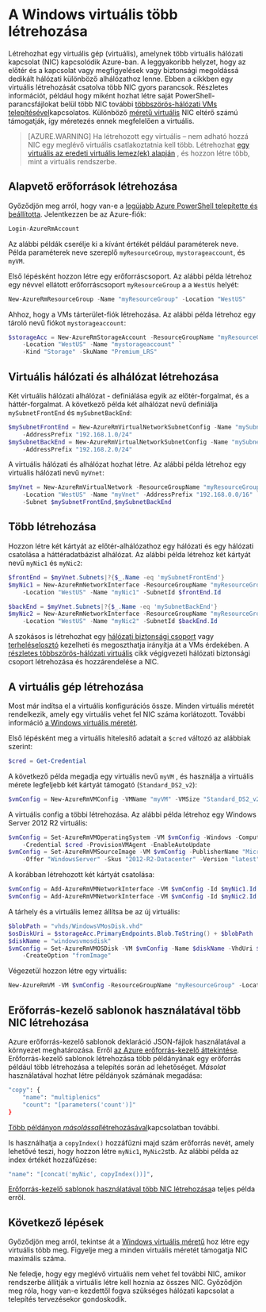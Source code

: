 <properties
   pageTitle="Hozzon létre egy Windows virtuális több |} Microsoft Azure"
   description="Megtudhatja, hogy miként készíthet egy Windows virtuális több NIC csatolva Azure PowerShell vagy az erőforrás-kezelő sablonok használata."
   services="virtual-machines-windows"
   documentationCenter=""
   authors="iainfoulds"
   manager="timlt"
   editor=""/>

<tags
   ms.service="virtual-machines-windows"
   ms.devlang="na"
   ms.topic="article"
   ms.tgt_pltfrm="vm-windows"
   ms.workload="infrastructure"
   ms.date="10/27/2016"
   ms.author="iainfou"/>

# <a name="creating-a-windows-vm-with-multiple-nics"></a>A Windows virtuális több létrehozása
Létrehozhat egy virtuális gép (virtuális), amelynek több virtuális hálózati kapcsolat (NIC) kapcsolódik Azure-ban. A leggyakoribb helyzet, hogy az előtér és a kapcsolat vagy megfigyelések vagy biztonsági megoldássá dedikált hálózati különböző alhálózathoz lenne. Ebben a cikkben egy virtuális létrehozását csatolva több NIC gyors parancsok. Részletes információt, például hogy miként hozhat létre saját PowerShell-parancsfájlokat belül több NIC további [többszörös-hálózati VMs telepítésével](../virtual-network/virtual-network-deploy-multinic-arm-ps.md)kapcsolatos. Különböző [méretű virtuális](virtual-machines-windows-sizes.md) NIC eltérő számú támogatják, így méretezés ennek megfelelően a virtuális.

>[AZURE.WARNING] Ha létrehozott egy virtuális – nem adható hozzá NIC egy meglévő virtuális csatlakoztatnia kell több. Létrehozhat [egy virtuális az eredeti virtuális lemez(ek) alapján](virtual-machines-windows-vhd-copy.md) , és hozzon létre több, mint a virtuális rendszerbe.

## <a name="create-core-resources"></a>Alapvető erőforrások létrehozása
Győződjön meg arról, hogy van-e a [legújabb Azure PowerShell telepítette és beállította](../powershell-install-configure.md). Jelentkezzen be az Azure-fiók:

```powershell
Login-AzureRmAccount
```

Az alábbi példák cserélje ki a kívánt értékét például paraméterek neve. Példa paraméterek neve szereplő `myResourceGroup`, `mystorageaccount`, és `myVM`.

Első lépésként hozzon létre egy erőforráscsoport. Az alábbi példa létrehoz egy névvel ellátott erőforráscsoport `myResourceGroup` a a `WestUs` helyét:

```powershell
New-AzureRmResourceGroup -Name "myResourceGroup" -Location "WestUS"
```

Ahhoz, hogy a VMs tárterület-fiók létrehozása. Az alábbi példa létrehoz egy tároló nevű fiókot `mystorageaccount`:

```powershell
$storageAcc = New-AzureRmStorageAccount -ResourceGroupName "myResourceGroup" `
    -Location "WestUS" -Name "mystorageaccount" `
    -Kind "Storage" -SkuName "Premium_LRS" 
```

## <a name="create-virtual-network-and-subnets"></a>Virtuális hálózati és alhálózat létrehozása
Két virtuális hálózati alhálózat - definiálása egyik az előtér-forgalmat, és a háttér-forgalmat. A következő példa két alhálózat nevű definiálja `mySubnetFrontEnd` és `mySubnetBackEnd`:

```powershell
$mySubnetFrontEnd = New-AzureRmVirtualNetworkSubnetConfig -Name "mySubnetFrontEnd" `
    -AddressPrefix "192.168.1.0/24"
$mySubnetBackEnd = New-AzureRmVirtualNetworkSubnetConfig -Name "mySubnetBackEnd" `
    -AddressPrefix "192.168.2.0/24"
```

A virtuális hálózati és alhálózat hozhat létre. Az alábbi példa létrehoz egy virtuális hálózati nevű `myVnet`:

```powershell
$myVnet = New-AzureRmVirtualNetwork -ResourceGroupName "myResourceGroup" `
    -Location "WestUS" -Name "myVnet" -AddressPrefix "192.168.0.0/16" `
    -Subnet $mySubnetFrontEnd,$mySubnetBackEnd
```


## <a name="create-multiple-nics"></a>Több létrehozása
Hozzon létre két kártyát az előtér-alhálózathoz egy hálózati és egy hálózati csatolása a háttéradatbázist alhálózat. Az alábbi példa létrehoz két kártyát nevű `myNic1` és `myNic2`:

```powershell
$frontEnd = $myVnet.Subnets|?{$_.Name -eq 'mySubnetFrontEnd'}
$myNic1 = New-AzureRmNetworkInterface -ResourceGroupName "myResourceGroup" `
    -Location "WestUS" -Name "myNic1" -SubnetId $frontEnd.Id

$backEnd = $myVnet.Subnets|?{$_.Name -eq 'mySubnetBackEnd'}
$myNic2 = New-AzureRmNetworkInterface -ResourceGroupName "myResourceGroup" `
    -Location "WestUS" -Name "myNic2" -SubnetId $backEnd.Id
```

A szokásos is létrehozhat egy [hálózati biztonsági csoport](../virtual-network/virtual-networks-nsg.md) vagy [terheléselosztó](../load-balancer/load-balancer-overview.md) kezelheti és megoszthatja irányítja át a VMs érdekében. A [részletes többszörös-hálózati virtuális](../virtual-network/virtual-network-deploy-multinic-arm-ps.md) cikk végigvezeti hálózati biztonsági csoport létrehozása és hozzárendelése a NIC.


## <a name="create-the-virtual-machine"></a>A virtuális gép létrehozása
Most már indítsa el a virtuális konfigurációs össze. Minden virtuális méretét rendelkezik, amely egy virtuális vehet fel NIC száma korlátozott. További információ [a Windows virtuális méretét](virtual-machines-windows-sizes.md). 

Első lépésként meg a virtuális hitelesítő adatait a `$cred` változó az alábbiak szerint:

```powershell
$cred = Get-Credential
```

A következő példa megadja egy virtuális nevű `myVM` , és használja a virtuális mérete legfeljebb két kártyát támogató (`Standard_DS2_v2`):

```powershell
$vmConfig = New-AzureRmVMConfig -VMName "myVM" -VMSize "Standard_DS2_v2"
```

A virtuális config a többi létrehozása. Az alábbi példa létrehoz egy Windows Server 2012 R2 virtuális:

```powershell
$vmConfig = Set-AzureRmVMOperatingSystem -VM $vmConfig -Windows -ComputerName Te"MyVM" `
    -Credential $cred -ProvisionVMAgent -EnableAutoUpdate
$vmConfig = Set-AzureRmVMSourceImage -VM $vmConfig -PublisherName "MicrosoftWindowsServer" `
    -Offer "WindowsServer" -Skus "2012-R2-Datacenter" -Version "latest"
```

A korábban létrehozott két kártyát csatolása:

```powershell
$vmConfig = Add-AzureRmVMNetworkInterface -VM $vmConfig -Id $myNic1.Id -Primary
$vmConfig = Add-AzureRmVMNetworkInterface -VM $vmConfig -Id $myNic2.Id
```

A tárhely és a virtuális lemez állítsa be az új virtuális:

```powershell
$blobPath = "vhds/WindowsVMosDisk.vhd"
$osDiskUri = $storageAcc.PrimaryEndpoints.Blob.ToString() + $blobPath
$diskName = "windowsvmosdisk"
$vmConfig = Set-AzureRmVMOSDisk -VM $vmConfig -Name $diskName -VhdUri $osDiskUri `
    -CreateOption "fromImage"
```

Végezetül hozzon létre egy virtuális:

```powershell
New-AzureRmVM -VM $vmConfig -ResourceGroupName "myResourceGroup" -Location "WestUS"
```

## <a name="creating-multiple-nics-using-resource-manager-templates"></a>Erőforrás-kezelő sablonok használatával több NIC létrehozása
Azure erőforrás-kezelő sablonok deklaráció JSON-fájlok használatával a környezet meghatározása. Erről [az Azure erőforrás-kezelő áttekintése](../azure-resource-manager/resource-group-overview.md). Erőforrás-kezelő sablonok létrehozása több példányának egy erőforrás például több létrehozása a telepítés során ad lehetőséget. *Másolat* használatával hozhat létre példányok számának megadása:

```bash
"copy": {
    "name": "multiplenics"
    "count": "[parameters('count')]"
}
```

[Több példányon *másolással*létrehozásával](../resource-group-create-multiple.md)kapcsolatban további. 

Is használhatja a `copyIndex()` hozzáfűzni majd szám erőforrás nevét, amely lehetővé teszi, hogy hozzon létre `myNic1`, `MyNic2`stb. Az alábbi példa az index értékét hozzáfűzése:

```bash
"name": "[concat('myNic', copyIndex())]", 
```

[Erőforrás-kezelő sablonok használatával több NIC létrehozása](../virtual-network/virtual-network-deploy-multinic-arm-template.md)a teljes példa erről.

## <a name="next-steps"></a>Következő lépések
Győződjön meg arról, tekintse át a [Windows virtuális méretű](virtual-machines-windows-sizes.md) hoz létre egy virtuális több meg. Figyelje meg a minden virtuális méretét támogatja NIC maximális száma. 

Ne feledje, hogy egy meglévő virtuális nem vehet fel további NIC, amikor rendszerbe állítják a virtuális létre kell hoznia az összes NIC. Győződjön meg róla, hogy van-e kezdettől fogva szükséges hálózati kapcsolat a telepítés tervezésekor gondoskodik.
